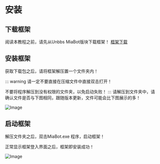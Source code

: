 # 安装

## 下载框架
阅读本教程之前，请先从Unbbs MiaBot版块下载框架！ [框架下载](https://www.unbbs.net/3886.html)

## 安装框架

获取下载包之后，请将框架解压置一个文件夹内！

::: warning
请一定不要直接在压缩文件中直接双击打开！

不要将程序解压到没有权限的文件夹，以免启动失败！
:::
请解压到文件夹中，请确认文件是否与下图相同，跟随版本更新，文件可能会比下图展示的多！

![Image](https://api.skyxk.cn/docsImg/002.png)

## 启动框架

解压文件夹之后，双击MiaBot.exe 程序，启动框架！

正常显示框架登入界面之后，框架即安装成功！

![Image](https://api.skyxk.cn/docsImg/003.png)